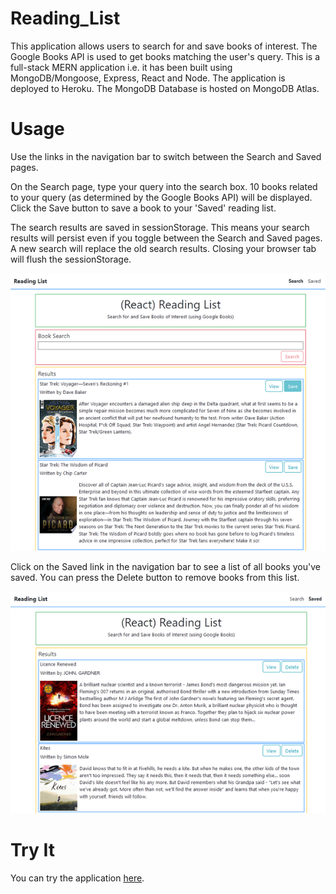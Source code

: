 # Reading_List
This application allows users to search for and save books of interest. The Google Books API is used to get books matching the user's query. This is a full-stack MERN application i.e. it has been built using MongoDB/Mongoose, Express, React and Node. The application is deployed to Heroku. The MongoDB Database is hosted on MongoDB Atlas.

# Usage
Use the links in the navigation bar to switch between the Search and Saved pages.

On the Search page, type your query into the search box. 10 books related to your query (as determined by the Google Books API) will be displayed. Click the Save button to save a book to your 'Saved' reading list.

The search results are saved in sessionStorage. This means your search results will persist even if you toggle between the Search and Saved pages. A new search will replace the old search results. Closing your browser tab will flush the sessionStorage.

![Screenshot of Search Page](readme/search_page.png)

Click on the Saved link in the navigation bar to see a list of all books you've saved. You can press the Delete button to remove books from this list.

![Screenshot of Saved Page](readme/saved_page.png)

# Try It
You can try the application [here](https://reading-list-45753.herokuapp.com/).